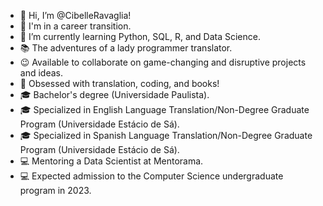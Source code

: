 - 👋 Hi, I’m @CibelleRavaglia!
- 👀 I'm in a career transition.
- 🌱 I’m currently learning Python, SQL, R, and Data Science.
- 📚 The adventures of a lady programmer translator.
- 😉 Available to collaborate on game-changing and disruptive projects and ideas.
- 🤖 Obsessed with translation, coding, and books!
- 🎓 Bachelor's degree (Universidade Paulista).
- 🎓 Specialized in English Language Translation/Non-Degree Graduate Program (Universidade Estácio de Sá).
- 🎓 Specialized in Spanish Language Translation/Non-Degree Graduate Program (Universidade Estácio de Sá).
- 💻 Mentoring a Data Scientist at Mentorama.
- 💻 Expected admission to the Computer Science undergraduate program in 2023.

